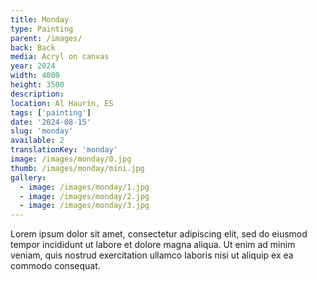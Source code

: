 ```yaml
---
title: Monday
type: Painting
parent: /images/
back: Back
media: Acryl on canvas
year: 2024
width: 4000
height: 3500
description: 
location: Al Haurin, ES
tags: ['painting']
date: '2024-08-15'
slug: 'monday'
available: 2
translationKey: 'monday'
image: /images/monday/0.jpg
thumb: /images/monday/mini.jpg
gallery:
  - image: /images/monday/1.jpg
  - image: /images/monday/2.jpg
  - image: /images/monday/3.jpg
---
```

Lorem ipsum dolor sit amet, consectetur adipiscing elit, sed do eiusmod tempor incididunt ut labore et dolore magna aliqua. Ut enim ad minim veniam, quis nostrud exercitation ullamco laboris nisi ut aliquip ex ea commodo consequat.

